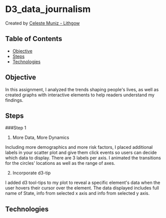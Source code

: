 # D3_data_journalism

Created by [Celeste Muniz - Lithgow](https://github.com/celeste1030)

## Table of Contents
* [Objective](#objective)
* [Steps](#steps)
* [Technologies](#technologies)

## Objective

In this assignment, I analyzed the trends shaping people's lives, as well as created graphs with interactive elements to help readers understand my findings.

## Steps

###Step 1

1. More Data, More Dynamics

Including more demographics and more risk factors, I placed additional labels in your scatter plot and give them click events so users can decide which data to display. There are 3 labels per axis. I animated the transitions for the circles' locations as well as the range of axes. 

2. Incorporate d3-tip

I added d3 tool-tips to my plot to reveal a specific element's data when the user hovers their cursor over the element. The data displayed includes full name of State, info from selected x axis and info from selected y axis.

## Technologies


